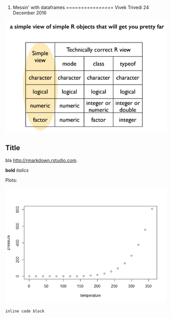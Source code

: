 1.  Messin' with dataframes
================
Vivek Trivedi
24 December 2016

![Fig 1: Data type cheat sheet](fig_1.png)

Title
-----

bla <http://rmarkdown.rstudio.com>.

**bold** *italics*

Plots:

![](1_messin_with_dataframes_files/figure-markdown_github/pressure-1.png)

`inline code block`
